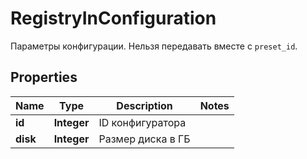 

# RegistryInConfiguration

Параметры конфигурации. Нельзя передавать вместе с `preset_id`.

## Properties

| Name | Type | Description | Notes |
|------------ | ------------- | ------------- | -------------|
|**id** | **Integer** | ID конфигуратора |  |
|**disk** | **Integer** | Размер диска в ГБ |  |



